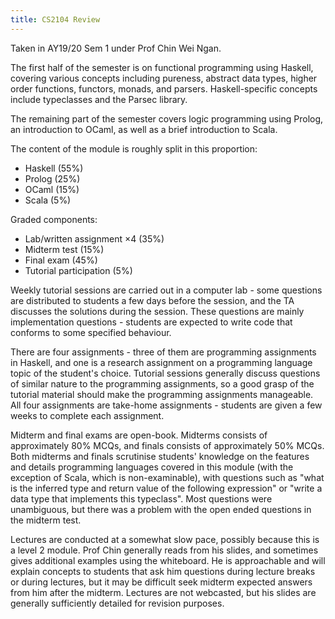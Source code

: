 ```yaml
---
title: CS2104 Review
---
```


Taken in AY19/20 Sem 1 under Prof Chin Wei Ngan.

The first half of the semester is on functional programming using Haskell, covering various concepts including pureness, abstract data types, higher order functions, functors, monads, and parsers.  Haskell-specific concepts include typeclasses and the Parsec library.

The remaining part of the semester covers logic programming using Prolog, an introduction to OCaml, as well as a brief introduction to Scala.

The content of the module is roughly split in this proportion:
- Haskell (55%)
- Prolog (25%)
- OCaml (15%)
- Scala (5%)

Graded components:
- Lab/written assignment ×4 (35%)
- Midterm test (15%)
- Final exam (45%)
- Tutorial participation (5%)

Weekly tutorial sessions are carried out in a computer lab - some questions are distributed to students a few days before the session, and the TA discusses the solutions during the session.  These questions are mainly implementation questions - students are expected to write code that conforms to some specified behaviour.

There are four assignments - three of them are programming assignments in Haskell, and one is a research assignment on a programming language topic of the student's choice.  Tutorial sessions generally discuss questions of similar nature to the programming assignments, so a good grasp of the tutorial material should make the programming assignments manageable.  All four assignments are take-home assignments - students are given a few weeks to complete each assignment.

Midterm and final exams are open-book.  Midterms consists of approximately 80% MCQs, and finals consists of approximately 50% MCQs.  Both midterms and finals scrutinise students' knowledge on the features and details programming languages covered in this module (with the exception of Scala, which is non-examinable), with questions such as "what is the inferred type and return value of the following expression" or "write a data type that implements this typeclass".  Most questions were unambiguous, but there was a problem with the open ended questions in the midterm test.

Lectures are conducted at a somewhat slow pace, possibly because this is a level 2 module.  Prof Chin generally reads from his slides, and sometimes gives additional examples using the whiteboard.  He is approachable and will explain concepts to students that ask him questions during lecture breaks or during lectures, but it may be difficult seek midterm expected answers from him after the midterm.  Lectures are not webcasted, but his slides are generally sufficiently detailed for revision purposes.